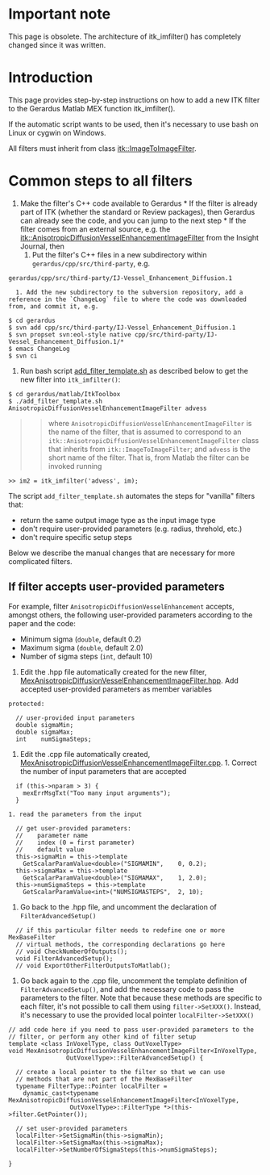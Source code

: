 

# Important note #

This page is obsolete. The architecture of itk\_imfilter() has completely changed since it was written.

# Introduction #

This page provides step-by-step instructions on how to add a new ITK filter to the Gerardus Matlab MEX function itk\_imfilter().

If the automatic script wants to be used, then it's necessary to use bash on Linux or cygwin on Windows.

All filters must inherit from class [itk::ImageToImageFilter](http://www.itk.org/Doxygen320/html/classitk_1_1ImageToImageFilter.html).

# Common steps to all filters #

  1. Make the filter's C++ code available to Gerardus
    * If the filter is already part of ITK (whether the standard or Review packages), then Gerardus can already see the code, and you can jump to the next step
    * If the filter comes from an external source, e.g. the [itk::AnisotropicDiffusionVesselEnhancementImageFilter](http://hdl.handle.net/1926/558) from the Insight Journal, then
      1. Put the filter's C++ files in a new subdirectory within `gerardus/cpp/src/third-party`, e.g.
```
gerardus/cpp/src/third-party/IJ-Vessel_Enhancement_Diffusion.1
```
      1. Add the new subdirectory to the subversion repository, add a reference in the `ChangeLog` file to where the code was downloaded from, and commit it, e.g.
```
$ cd gerardus
$ svn add cpp/src/third-party/IJ-Vessel_Enhancement_Diffusion.1
$ svn propset svn:eol-style native cpp/src/third-party/IJ-Vessel_Enhancement_Diffusion.1/*
$ emacs ChangeLog
$ svn ci
```
  1. Run bash script [add\_filter\_template.sh](http://code.google.com/p/gerardus/source/browse/trunk/matlab/ItkToolbox/add_filter_template.sh) as described below to get the new filter into `itk_imfilter()`:
```
$ cd gerardus/matlab/ItkToolbox
$ ./add_filter_template.sh AnisotropicDiffusionVesselEnhancementImageFilter advess
```
> > where `AnisotropicDiffusionVesselEnhancementImageFilter` is the name of the filter, that is assumed to correspond to an `itk::AnisotropicDiffusionVesselEnhancementImageFilter` class that inherits from `itk::ImageToImageFilter`; and `advess` is the short name of the filter. That is, from Matlab the filter can be invoked running
```
>> im2 = itk_imfilter('advess', im);
```

The script `add_filter_template.sh` automates the steps for "vanilla" filters that:
  * return the same output image type as the input image type
  * don't require user-provided parameters (e.g. radius, threhold, etc.)
  * don't require specific setup steps

Below we describe the manual changes that are necessary for more complicated filters.

## If filter accepts user-provided parameters ##

For example, filter `AnisotropicDiffusionVesselEnhancement` accepts, amongst others, the following user-provided parameters according to the paper and the code:
  * Minimum sigma (`double`, default 0.2)
  * Maximum sigma (`double`, default 2.0)
  * Number of sigma steps (`int`, default 10)

  1. Edit the .hpp file automatically created for the new filter, [MexAnisotropicDiffusionVesselEnhancementImageFilter.hpp](http://code.google.com/p/gerardus/source/browse/trunk/matlab/ItkToolbox/MexAnisotropicDiffusionVesselEnhancementImageFilter.hpp). Add accepted user-provided parameters as member variables
```
protected:

  // user-provided input parameters
  double sigmaMin;
  double sigmaMax;
  int    numSigmaSteps;
```
  1. Edit the .cpp file automatically created, [MexAnisotropicDiffusionVesselEnhancementImageFilter.cpp](http://code.google.com/p/gerardus/source/browse/trunk/matlab/ItkToolbox/MexAnisotropicDiffusionVesselEnhancementImageFilter.cpp).
    1. Correct the number of input parameters that are accepted
```
  if (this->nparam > 3) {
    mexErrMsgTxt("Too many input arguments");
  }
```
    1. read the parameters from the input
```
  // get user-provided parameters: 
  //    parameter name
  //    index (0 = first parameter)
  //    default value
  this->sigmaMin = this->template
    GetScalarParamValue<double>("SIGMAMIN",    0, 0.2);
  this->sigmaMax = this->template
    GetScalarParamValue<double>("SIGMAMAX",    1, 2.0);
  this->numSigmaSteps = this->template
    GetScalarParamValue<int>("NUMSIGMASTEPS",  2, 10);
```
  1. Go back to the .hpp file, and uncomment the declaration of `FilterAdvancedSetup()`
```
  // if this particular filter needs to redefine one or more MexBaseFilter
  // virtual methods, the corresponding declarations go here
  // void CheckNumberOfOutputs();
  void FilterAdvancedSetup();
  // void ExportOtherFilterOutputsToMatlab();
```
  1. Go back again to the .cpp file, uncomment the template definition of `FilterAdvancedSetup()`, and add the necessary code to pass the parameters to the filter. Note that because these methods are specific to each filter, it's not possible to call them using `filter->SetXXX()`. Instead, it's necessary to use the provided local pointer `localFilter->SetXXX()`
```
// add code here if you need to pass user-provided parameters to the
// filter, or perform any other kind of filter setup
template <class InVoxelType, class OutVoxelType>
void MexAnisotropicDiffusionVesselEnhancementImageFilter<InVoxelType, 
			    OutVoxelType>::FilterAdvancedSetup() {
  
  // create a local pointer to the filter so that we can use
  // methods that are not part of the MexBaseFilter
  typename FilterType::Pointer localFilter = 
    dynamic_cast<typename MexAnisotropicDiffusionVesselEnhancementImageFilter<InVoxelType,
				 OutVoxelType>::FilterType *>(this->filter.GetPointer());

  // set user-provided parameters
  localFilter->SetSigmaMin(this->sigmaMin);
  localFilter->SetSigmaMax(this->sigmaMax);
  localFilter->SetNumberOfSigmaSteps(this->numSigmaSteps);

}
```